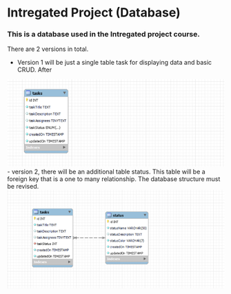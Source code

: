 # Intregated Project (Database)

### This is a database used in the Intregated project course.

There are 2 versions in total. 
- Version 1 will be just a single table task for displaying data and basic CRUD. After
<img src="https://github.com/Mixue-it-TH/Database/blob/main/image/db-diagram-v1.png"/>
- version 2, there will be an additional table status. This table will be a foreign key that is a one to many relationship. The database structure must be revised.
<img src="https://github.com/Mixue-it-TH/Database/blob/main/image/db-diagram-v2.png"/>
